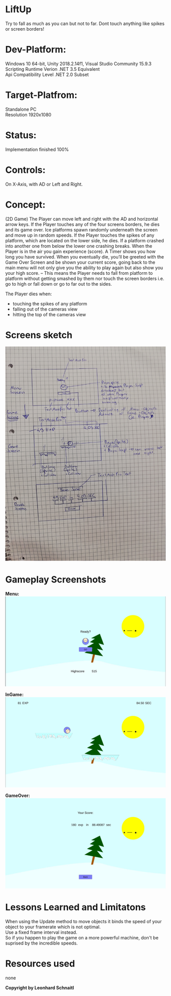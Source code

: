 # LiftUp
Try to fall as much as you can but not to far. Dont touch anything like spikes or screen borders!

# Dev-Platform: 
 Windows 10 64-bit, Unity 2018.2.14f1, Visual Studio Community 15.9.3 <br/>
 Scripting Runtime Verion .NET 3.5 Equivalent <br/>
 Api Compatibility Level .NET 2.0 Subset
 
# Target-Platfrom: 
 Standalone PC <br/>
 Resolution 1920x1080

# Status: 
 Implementation finished 100%

# Controls: 
 On X-Axis, with AD or Left and Right.

# Concept:
(2D Game)
The Player can move left and right with the AD and horizontal arrow keys. 
If the Player touches any of the four screens borders, he dies and its game over. 
Ice platforms spawn randomly underneath the screen and move up in random speeds. 
If the Player touches the spikes of any platform, which are located on the lower side, he dies. 
If a platform crashed into another one from below the lower one crashing breaks. 
When the Player is in the air you gain experience (score). 
A Timer shows you how long you have survived. When you eventually die, 
you’ll be greeted with the Game Over Screen and be shown your current score, 
going back to the main menu will not only give you the ability to play again but also show you your high score. 
– This means the Player needs to fall from platform to platform without getting smashed by them nor touch the screen borders i.e. go to high or fall down or go to far out to the sides.

The Player dies when:
 - touching the spikes of any platform
 - falling out of the cameras view
 - hitting the top of the cameras view


# Screens sketch
![Concept](Documents/concept-liftup1.jpg)

# Gameplay Screenshots

**Menu:** <br/>
![GameplayScreenshot1](Documents/GameplayScreenshot1.JPG)

**InGame:** <br/>
![GameplayScreenshot2](Documents/GameplayScreenshot2.JPG)

**GameOver:** <br/>
![GameplayScreenshot3](Documents/GameplayScreenshot3.JPG)

# Lessons Learned and Limitatons
When using the Update method to move objects it binds the speed of your object to your framerate which is not optimal.<br/>
Use a fixed frame interval instead. <br/>
So if you happen to play the game on a more powerful machine, don't be suprised by the incredible speeds.


# Resources used
none


**Copyright by Leonhard Schnaitl**
